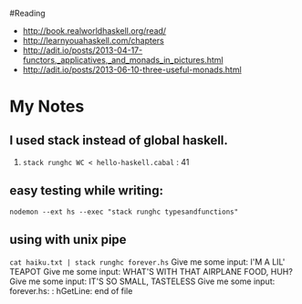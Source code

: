 #Reading

* http://book.realworldhaskell.org/read/
* http://learnyouahaskell.com/chapters
* http://adit.io/posts/2013-04-17-functors,_applicatives,_and_monads_in_pictures.html
* http://adit.io/posts/2013-06-10-three-useful-monads.html
# My Notes

##  I used stack instead of global haskell.

1. `stack runghc WC < hello-haskell.cabal`
: 41

## easy testing while writing:
`nodemon --ext hs --exec "stack runghc typesandfunctions"`

## using with unix pipe
`cat haiku.txt | stack runghc forever.hs`
Give me some input: I'M A LIL' TEAPOT
Give me some input: WHAT'S WITH THAT AIRPLANE FOOD, HUH?
Give me some input: IT'S SO SMALL, TASTELESS
Give me some input: forever.hs: <stdin>: hGetLine: end of file
